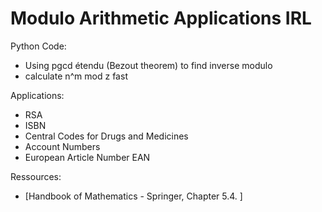 # Modulo Arithmetic Applications IRL

Python Code:
* Using pgcd étendu (Bezout theorem) to find inverse modulo
* calculate n^m mod z fast



Applications: 
* RSA
* ISBN
* Central Codes for Drugs and Medicines
* Account Numbers
* European Article Number EAN

Ressources:
- [Handbook of Mathematics - Springer, Chapter 5.4. ]

